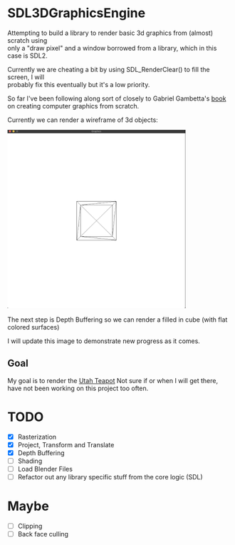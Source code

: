 # SDL3DGraphicsEngine

Attempting to build a library to render basic 3d graphics from (almost) scratch using  
only a "draw pixel" and a window borrowed from a library, which in this case is SDL2.  

Currently we are cheating a bit by using SDL_RenderClear() to fill the screen, I will  
probably fix this eventually but it's a low priority. 

So far I've been following along sort of closely to Gabriel Gambetta's [book](https://gabrielgambetta.com/computer-graphics-from-scratch)  
on creating computer graphics from scratch.

Currently we can render a wireframe of 3d objects:

<img src="images/cube.png" width="400" height="400">

The next step is Depth Buffering so we can render a filled in cube (with flat colored surfaces)


I will update this image to demonstrate new progress as it comes.

## Goal

My goal is to render the [Utah Teapot](https://en.wikipedia.org/wiki/Utah_teapot)
Not sure if or when I will get there, have not been working on this project too often. 

# TODO
- [x] Rasterization
- [x] Project, Transform and Translate
- [x] Depth Buffering
- [ ] Shading
- [ ] Load Blender Files
- [ ] Refactor out any library specific stuff from the core logic (SDL)

# Maybe
- [ ] Clipping
- [ ] Back face culling
